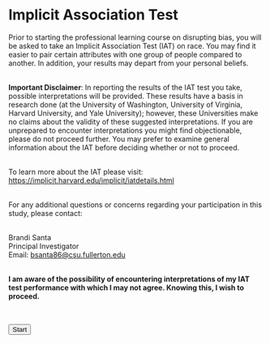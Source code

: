 <div class="panel panel-info" style="margin-top:1em">
		<div class="panel-heading">
			<h1 class="panel-title" style="font-size:2em">
				Implicit Association Test
			</h1>
		</div>
</div>

<div class="panel-body">
	<p class='lead'>
		Prior to starting the professional learning course on disrupting bias, you will be asked to take an Implicit Association Test (IAT) on race. You may find it easier to pair certain attributes with one group of people compared to another. In addition, your results may depart from your personal beliefs. <br/><br/>

<b>Important Disclaimer</b>: In reporting the results of the IAT test you take, possible interpretations will be provided. These results have a basis in research done (at the University of Washington, University of Virginia, Harvard University, and Yale University); however, these Universities make no claims about the validity of these suggested interpretations. If you are unprepared to encounter interpretations you might find objectionable, please do not proceed further. You may prefer to examine general information about the IAT before deciding whether or not to proceed.<br/><br/>

To learn more about the IAT please visit: https://implicit.harvard.edu/implicit/iatdetails.html <br/><br/>

For any additional questions or concerns regarding your participation in this study, please contact: <br/><br/>

Brandi Santa <br/>
Principal Investigator <br/>
Email: bsanta86@csu.fullerton.edu <br/><br/>

<b>I am aware of the possibility of encountering interpretations of my IAT test performance with which I may not agree. Knowing this, I wish to proceed. </b><br/><br/>
<div>		
	<div class="text-center proceed" style="margin: 30px auto 10px;">
		<button pi-message-done type="button" class="btn btn-primary">
			Start
		</button>
	</div>
</div>
